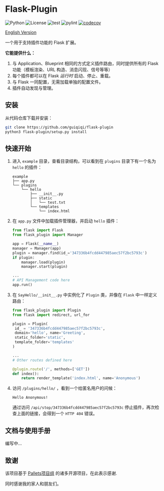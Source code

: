 # Flask-Plugin

![Python](https://img.shields.io/badge/Python-3.7%2B-blue) ![License](https://img.shields.io/github/license/guiqiqi/flask-plugin) ![test](https://github.com/guiqiqi/flask-plugin/actions/workflows/unittest.yml/badge.svg) ![pylint](https://github.com/guiqiqi/flask-plugin/actions/workflows/pylint.yml/badge.svg) [![codecov](https://codecov.io/gh/guiqiqi/flask-plugin/branch/main/graph/badge.svg?token=DE329H13JM)](https://codecov.io/gh/guiqiqi/flask-plugin)


[English Version](https://github.com/guiqiqi/flask-plugin/blob/main/readme.md)

一个用于支持插件功能的 Flask 扩展。

**它能提供什么：**

1. 与 Application、Blueprint 相同的方式定义插件路由，同时提供所有的 Flask 功能（模板渲染、URL 构造、消息闪现、信号等等）
1. 每个插件都可以在 Flask *运行时* 启动、停止、重载。
4. 与 Flask 一同配置，无需加载单独的配置文件。
5. 插件自动发现与管理。

## 安装

从代码仓库下载并安装：

```bash
git clone https://github.com/guiqiqi/flask-plugin
python3 flask-plugin/setup.py install
```

## 快速开始

1. 进入 `example` 目录，查看目录结构，可以看到在 `plugins` 目录下有一个名为 `hello` 的插件：

   ```
   example
   ├── app.py
   └── plugins
       └── hello
           ├── __init__.py
           ├── static
           │   └── test.txt
           └── templates
               └── index.html
   ```
   
2. 在 `app.py` 文件中加载插件管理器，并启动 `hello` 插件：

   ```python
   from flask import Flask
   from flask_plugin import Manager
   
   app = Flask(__name__)
   manager = Manager(app)
   plugin = manager.find(id_='347336b4fcdd447985aec57f2bc5793c')
   if plugin:
       manager.load(plugin)
       manager.start(plugin)
   
   ...
   # API Management code here
   app.run()
   ```

2. 在 `SayHello/__init__.py` 中实例化了 `Plugin` 类，并像在 `Flask` 中一样定义路由：

   ```python
   from flask_plugin import Plugin
   from flask import redirect, url_for
   
   plugin = Plugin(
    id_ = '347336b4fcdd447985aec57f2bc5793c', 
    domain='hello', name='Greeting',
    static_folder='static',
    template_folder='templates'
   )
   
   ...
   # Other routes defined here
   
   @plugin.route('/', methods=['GET'])
   def index():
       return render_template('index.html', name='Anonymous')
   ```
   
4. 访问 `/plugins/hello/` ，看到一个给匿名用户的问候：

   ```
   Hello Anonymous!
   ```

   通过访问  `/api/stop/347336b4fcdd447985aec57f2bc5793c` 停止插件，再次检查上面的链接，会得到一个 `HTTP 404` 错误。

## 文档与使用手册

编写中...

## 致谢

该项目基于 [Pallets项目组](https://palletsprojects.com/) 的诸多开源项目，在此表示感谢.

同时感谢我的家人和朋友们。
